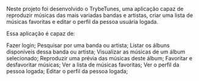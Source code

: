 Neste projeto foi desenvolvido o TrybeTunes, uma aplicação capaz de reproduzir músicas das mais variadas bandas e artistas, 
criar uma lista de músicas favoritas e editar o perfil da pessoa usuária logada.<br>

Essa aplicação é capaz de:<br>

Fazer login;
Pesquisar por uma banda ou artista;
Listar os álbuns disponíveis dessa banda ou artista;
Visualizar as músicas de um álbum selecionado;
Reproduzir uma prévia das músicas deste álbum;
Favoritar e desfavoritar músicas;
Ver a lista de músicas favoritas;
Ver o perfil da pessoa logada;
Editar o perfil da pessoa logada;

